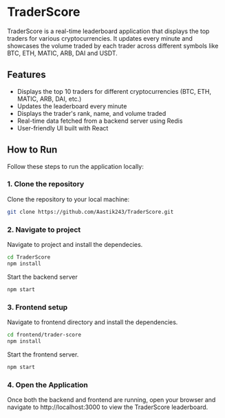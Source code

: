# TraderScore

TraderScore is a real-time leaderboard application that displays the top traders for various cryptocurrencies. It updates every minute and showcases the volume traded by each trader across different symbols like BTC, ETH, MATIC, ARB, DAI and USDT.

## Features

- Displays the top 10 traders for different cryptocurrencies (BTC, ETH, MATIC, ARB, DAI, etc.)
- Updates the leaderboard every minute
- Displays the trader's rank, name, and volume traded
- Real-time data fetched from a backend server using Redis
- User-friendly UI built with React

## How to Run

Follow these steps to run the application locally:

### 1. Clone the repository

Clone the repository to your local machine:

```bash
git clone https://github.com/Aastik243/TraderScore.git
```

### 2. Navigate to project

Navigate to project and install the dependecies.
```bash
cd TraderScore
npm install
```
Start the backend server
```bash
npm start
```
### 3. Frontend setup

Navigate to frontend directory and install the dependencies.
```bash
cd frontend/trader-score
npm install
```

Start the frontend server.
```bash
npm start
```

### 4. Open the Application
Once both the backend and frontend are running, open your browser and navigate to http://localhost:3000 to view the TraderScore leaderboard.



